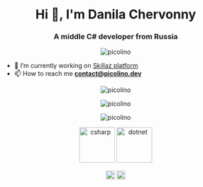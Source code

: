 <h1 align="center">Hi 👋, I'm Danila Chervonny</h1>
<h3 align="center">A middle C# developer from Russia</h3>

<p align="center"> <img src="https://komarev.com/ghpvc/?username=picolino" alt="picolino" /> </p>

- 🔭 I’m currently working on [Skillaz platform](https://skillaz.ru/)
- 📫 How to reach me **contact@picolino.dev**

<p align="center"> 
  <img src="https://github-readme-stats.vercel.app/api?username=picolino&show_icons=true" alt="picolino" />
</p>
<p align="center"> 
  <img src="https://github-readme-stats.vercel.app/api/wakatime?username=@picolino" alt="picolino" />
</p>
<p align="center"> 
  <img src="https://github-readme-stats.vercel.app/api/top-langs/?username=picolino" alt="picolino" />
</p>

<p align="center">
  <img src="https://cdn.worldvectorlogo.com/logos/c--4.svg" alt="csharp" width="80" height="80"/> 
  <img src="https://cdn.worldvectorlogo.com/logos/dot-net-core-7.svg" alt="dotnet" width="80" height="80"/> 
</p>

<p align="center">
  <a href="https://twitter.com/picolinodev" target="blank"><img align="center" src="https://cdn.jsdelivr.net/npm/simple-icons@3.0.1/icons/twitter.svg" alt="picolinodev" height="20" width="20" /></a>
  <a href="https://stackoverflow.com/users/9262535" target="blank"><img align="center" src="https://cdn.jsdelivr.net/npm/simple-icons@3.0.1/icons/stackoverflow.svg" alt="picolino" height="20" width="20" /></a>
</p>

<!-- in your header -->
<link rel="stylesheet" href="https://cdn.jsdelivr.net/gh/konpa/devicon@master/devicon.min.css">

<!-- in your body -->
<i class="devicon-csharp-plain"></i>
